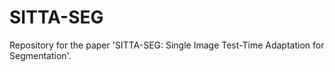 # SITTA-SEG
Repository for the paper 'SITTA-SEG: Single Image Test-Time Adaptation for Segmentation'.
